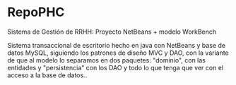 ﻿# RepoPHC
Sistema de Gestión de RRHH: Proyecto NetBeans + modelo WorkBench

Sistema transaccional de escritorio hecho en java con NetBeans y base de datos MySQL, siguiendo los patrones de diseño MVC y DAO, con la variante de que al modelo lo separamos en dos paquetes: "dominio", con las entidades y "persistencia" con los DAO y todo lo que tenga que ver con el acceso a la base de datos..

